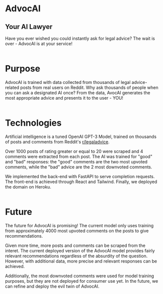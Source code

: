 # AdvocAI
## Your AI Lawyer
Have you ever wished you could instantly ask for legal advice? The wait is over - AdvocAI is at your service! 
<br><br>

# Purpose
AdvocAI is trained with data collected from thousands of legal advice-related posts from real users on Reddit. Why ask thousands of people when you can ask a designated AI once? From the data, AvocAI generates the most appropriate advice and presents it to the user - YOU!
<br><br>

# Technologies 
Artificial intelligence is a tuned OpenAI GPT-3 Model, trained on thousands of posts and comments from Reddit's [r/legaladvice](https://www.reddit.com/r/legaladvice/). 

Over 1000 posts of rating greater or equal to 20 were scraped and 4 comments were extracted from each post. The AI was trained for "good" and "bad" responses: the "good" comments are the two most upvoted comments, while the "bad" advice are the 2 most downvoted comments.

We implemented the back-end with FastAPI to serve completion requests. The front-end is achieved through React and Tailwind. Finally, we deployed the domain on Heroku.
<br><br>

# Future
The future for AdvocAI is promising! The current model only uses training from approximately 4000 most upvoted comments on the posts to give recommendations. 

Given more time, more posts and comments can be scraped from the interet. The current deployed version of the AdvocAI model provides fairly relevant recommendations regardless of the absurdity of the question. However, with additional data, more precise and relevant responses can be achieved. 

Additionally, the most downvoted comments were used for model training purposes, but they are not deployed for consumer use yet. In the future, we can refine and deploy the evil twin of AdvocAI. 
